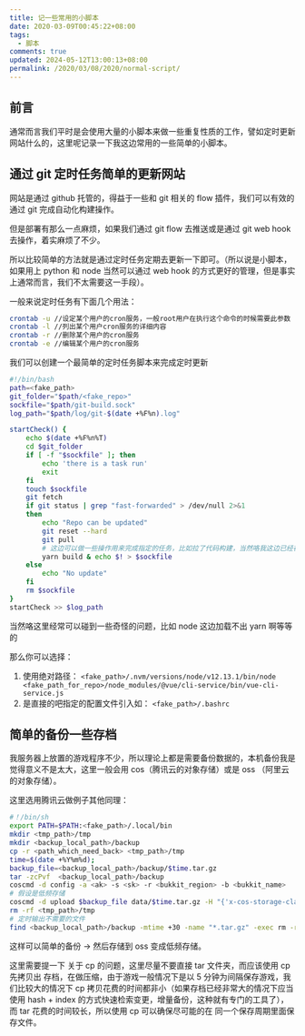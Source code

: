 ```yaml
---
title: 记一些常用的小脚本
date: 2020-03-09T00:45:22+08:00
tags:
  - 脚本
comments: true
updated: 2024-05-12T13:00:13+08:00
permalink: /2020/03/08/2020/normal-script/
---
```


## 前言

通常而言我们平时是会使用大量的小脚本来做一些重复性质的工作，譬如定时更新网站什么的，这里呢记录一下我这边常用的一些简单的小脚本。

## 通过 git 定时任务简单的更新网站

网站是通过 github 托管的，得益于一些和 git 相关的 flow 插件，我们可以有效的通过 git 完成自动化构建操作。

但是部署有那么一点麻烦，如果我们通过 git flow 去推送或是通过 git web hook 去操作，着实麻烦了不少。

所以比较简单的方法就是通过定时任务定期去更新一下即可。（所以说是小脚本，如果用上 python 和 node 当然可以通过 web hook 的方式更好的管理，但是事实上通常而言，我们不太需要这一手段）。

一般来说定时任务有下面几个用法：

```bash
crontab -u //设定某个用户的cron服务，一般root用户在执行这个命令的时候需要此参数
crontab -l //列出某个用户cron服务的详细内容
crontab -r //删除某个用户的cron服务
crontab -e //编辑某个用户的cron服务
```

我们可以创建一个最简单的定时任务脚本来完成定时更新

```bash script
#!/bin/bash
path=<fake_path>
git_folder="$path/<fake_repo>"
sockfile="$path/git-build.sock"
log_path="$path/log/git-$(date +%F%n).log"

startCheck() {
    echo $(date +%F%n%T)
    cd $git_folder
    if [ -f "$sockfile" ]; then
        echo 'there is a task run'
        exit
    fi
    touch $sockfile
    git fetch
    if git status | grep "fast-forwarded" > /dev/null 2>&1
    then
        echo "Repo can be updated"
        git reset --hard
        git pull
        # 这边可以做一些操作用来完成指定的任务，比如拉了代码构建，当然咯我这边已经在 github 那边构建好了，并不需要这一条
        yarn build & echo $! > $sockfile
    else
        echo "No update"
    fi
    rm $sockfile
}
startCheck >> $log_path
```

当然咯这里经常可以碰到一些奇怪的问题，比如 node 这边加载不出 yarn 啊等等的

那么你可以选择：

1. 使用绝对路径： `<fake_path>/.nvm/versions/node/v12.13.1/bin/node <fake_path_for_repo>/node_modules/@vue/cli-service/bin/vue-cli-service.js`
2. 是直接的吧指定的配置文件引入如：  `<fake_path>/.bashrc`

## 简单的备份一些存档

我服务器上放置的游戏程序不少，所以理论上都是需要备份数据的，本机备份我是觉得意义不是太大，这里一般会用 cos（腾讯云的对象存储）或是 oss （阿里云的对象存储）。

这里选用腾讯云做例子其他同理：

```bash script
#！/bin/sh
export PATH=$PATH:<fake_path>/.local/bin
mkdir <tmp_path>/tmp
mkdir <backup_local_path>/backup
cp -r <path_which_need_back> <tmp_path>/tmp
time=$(date +%Y%m%d);
backup_file=<backup_local_path>/backup/$time.tar.gz
tar -zcPvf  <backup_local_path>/backup
coscmd -d config -a <ak> -s <sk> -r <bukkit_region> -b <bukkit_name> 
# 假设是低频存储
coscmd -d upload $backup_file data/$time.tar.gz -H "{'x-cos-storage-class':'Archive'}"
rm -rf <tmp_path>/tmp
# 定时输出不需要的文件
find <backup_local_path>/backup -mtime +30 -name "*.tar.gz" -exec rm -rf {} \;
```

这样可以简单的备份 -> 然后存储到 oss 变成低频存储。

这里需要提一下 关于 cp 的问题，这里尽量不要直接 tar 文件夹，而应该使用 cp 先拷贝出 存档，在做压缩，由于游戏一般情况下是以 5 分钟为间隔保存游戏，我们比较大的情况下 cp 拷贝花费的时间都非小（如果存档已经非常大的情况下应当使用 hash + index 的方式快速检索变更，增量备份，这种就有专门的工具了），而 tar 花费的时间较长，所以使用 cp 可以确保尽可能的在 同一个保存周期里面保存文件。

